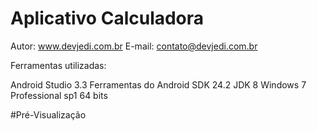 # Aplicativo Calculadora 

Autor: www.devjedi.com.br
E-mail: contato@devjedi.com.br


Ferramentas utilizadas:

Android Studio 3.3
Ferramentas do Android SDK 24.2
JDK 8
Windows 7 Professional sp1 64 bits


#Pré-Visualização

